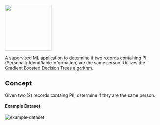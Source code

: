 <img src="https://user-images.githubusercontent.com/8730447/32693954-511faf46-c702-11e7-99a2-fd8249830fec.png" width="150">

A supervised ML application to determine if two records containing PII (Personally Identifiable Information) are the same person. Utilizes the [Gradient Boosted Decision Trees algorithm](https://en.wikipedia.org/wiki/Gradient_boosting).

## Concept
Given two (2) records containg PII, determine if they are the same person.

#### Example Dataset
<img alt="example-dataset" src="https://user-images.githubusercontent.com/8730447/32694951-2f491140-c71c-11e7-84e0-560a1007bf7c.png">


